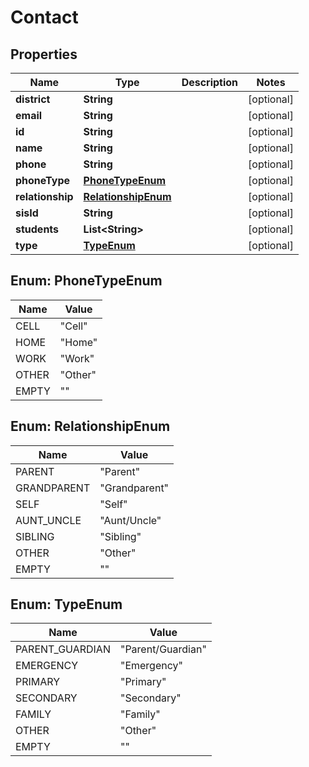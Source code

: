 
# Contact

## Properties
Name | Type | Description | Notes
------------ | ------------- | ------------- | -------------
**district** | **String** |  |  [optional]
**email** | **String** |  |  [optional]
**id** | **String** |  |  [optional]
**name** | **String** |  |  [optional]
**phone** | **String** |  |  [optional]
**phoneType** | [**PhoneTypeEnum**](#PhoneTypeEnum) |  |  [optional]
**relationship** | [**RelationshipEnum**](#RelationshipEnum) |  |  [optional]
**sisId** | **String** |  |  [optional]
**students** | **List&lt;String&gt;** |  |  [optional]
**type** | [**TypeEnum**](#TypeEnum) |  |  [optional]


<a name="PhoneTypeEnum"></a>
## Enum: PhoneTypeEnum
Name | Value
---- | -----
CELL | &quot;Cell&quot;
HOME | &quot;Home&quot;
WORK | &quot;Work&quot;
OTHER | &quot;Other&quot;
EMPTY | &quot;&quot;


<a name="RelationshipEnum"></a>
## Enum: RelationshipEnum
Name | Value
---- | -----
PARENT | &quot;Parent&quot;
GRANDPARENT | &quot;Grandparent&quot;
SELF | &quot;Self&quot;
AUNT_UNCLE | &quot;Aunt/Uncle&quot;
SIBLING | &quot;Sibling&quot;
OTHER | &quot;Other&quot;
EMPTY | &quot;&quot;


<a name="TypeEnum"></a>
## Enum: TypeEnum
Name | Value
---- | -----
PARENT_GUARDIAN | &quot;Parent/Guardian&quot;
EMERGENCY | &quot;Emergency&quot;
PRIMARY | &quot;Primary&quot;
SECONDARY | &quot;Secondary&quot;
FAMILY | &quot;Family&quot;
OTHER | &quot;Other&quot;
EMPTY | &quot;&quot;




